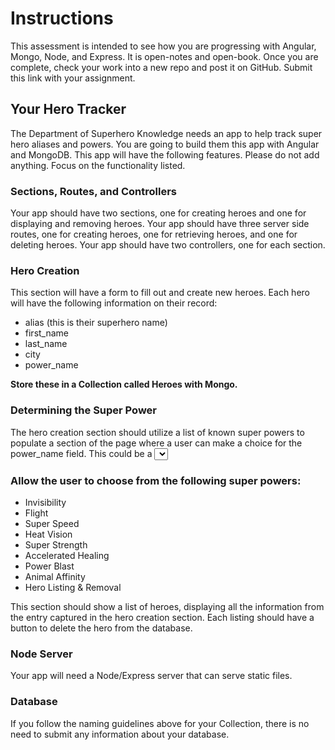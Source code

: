 # Instructions
This assessment is intended to see how you are progressing with Angular, Mongo, Node, and Express. It is open-notes and open-book. Once you are complete, check your work into a new repo and post it on GitHub. Submit this link with your assignment.

## Your Hero Tracker
The Department of Superhero Knowledge needs an app to help track super hero aliases and powers. You are going to build them this app with Angular and MongoDB. This app will have the following features. Please do not add anything. Focus on the functionality listed.

### Sections, Routes, and Controllers
Your app should have two sections, one for creating heroes and one for displaying and removing heroes. Your app should have three server side routes, one for creating heroes, one for retrieving heroes, and one for deleting heroes. Your app should have two controllers, one for each section.

### Hero Creation
This section will have a form to fill out and create new heroes. Each hero will have the following information on their record:

- alias (this is their superhero name)
- first_name
- last_name
- city
- power_name

**Store these in a Collection called Heroes with Mongo.**

### Determining the Super Power
The hero creation section should utilize a list of known super powers to populate a section of the page where a user can make a choice for the power_name field. This could be a <select> element, a series of radio buttons or some other way of accepting the user's input.

### Allow the user to choose from the following super powers:

- Invisibility
- Flight
- Super Speed
- Heat Vision
- Super Strength
- Accelerated Healing
- Power Blast
- Animal Affinity
- Hero Listing & Removal

This section should show a list of heroes, displaying all the information from the entry captured in the hero creation section. Each listing should have a button to delete the hero from the database.


### Node Server
Your app will need a Node/Express server that can serve static files.


### Database
If you follow the naming guidelines above for your Collection, there is no need to submit any information about your database.
